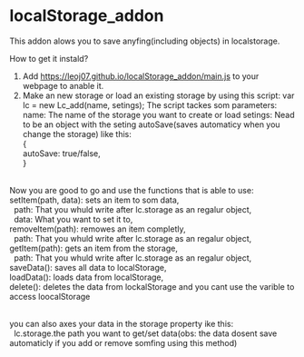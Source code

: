 # localStorage_addon
This addon alows you to save anyfing(including objects) in localstorage. 

How to get it instald?
1. Add https://leoj07.github.io/localStorage_addon/main.js to your webpage to anable it. 
2. Make an new storage or load an existing storage by using this script: 
  var lc = new Lc_add(name, setings);
  The script tackes som parameters: 
  name: The name of the storage you want to create or load
  setings: Nead to be an object with the seting autoSave(saves automaticy when you change the storage) like this: <br>
    {<br>
      autoSave: true/false,<br>
    }<br><br>

Now you are good to go and use the functions that is able to use: <br>
  setItem(path, data): sets an item to som data, <br>
  &nbsp;&nbsp;path: That you whuld write after lc.storage as an regalur object,<br>
  &nbsp;&nbsp;data: What you want to set it to,<br>
  removeItem(path): remowes an item completly, <br>
  &nbsp;&nbsp;path: That you whuld write after lc.storage as an regalur object,<br>
  getItem(path): gets an item from the storage, <br>
  &nbsp;&nbsp;path: That you whuld write after lc.storage as an regalur object,<br>
  saveData(): saves all data to localStorage,<br>
  loadData(): loads data from localStorage,<br>
  delete(): deletes the data from lockalStorage and you cant use the varible to access loocalStorage<br><br>
  
you can also axes your data in the storage property ike this: <br>
&nbsp;&nbsp;lc.storage.the path you want to get/set data(obs: the data dosent save automaticly if you add or remove somfing using this method)
